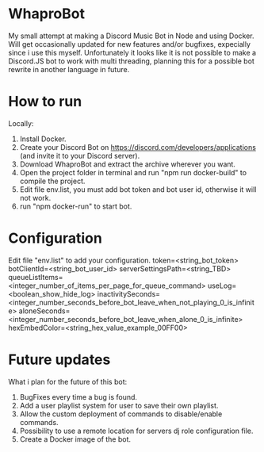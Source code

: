 # WhaproBot
My small attempt at making a Discord Music Bot in Node and using Docker.
Will get occasionally updated for new features and/or bugfixes, expecially since i use this myself.
Unfortunately it looks like it is not possible to make a Discord.JS bot to work with multi threading, planning this for a possible bot rewrite in another language in future.

# How to run
Locally:
1. Install Docker.
2. Create your Discord Bot on https://discord.com/developers/applications (and invite it to your Discord server).
3. Download WhaproBot and extract the archive wherever you want.
4. Open the project folder in terminal and run "npm run docker-build" to compile the project.
5. Edit file env.list, you must add bot token and bot user id, otherwise it will not work.
6. run "npm docker-run" to start bot.

# Configuration
Edit file "env.list" to add your configuration.
token=<string_bot_token>
botClientId=<string_bot_user_id>
serverSettingsPath=<string_TBD>
queueListItems=<integer_number_of_items_per_page_for_queue_command>
useLog=<boolean_show_hide_log>
inactivitySeconds=<integer_number_seconds_before_bot_leave_when_not_playing_0_is_infinite>
aloneSeconds=<integer_number_seconds_before_bot_leave_when_alone_0_is_infinite>
hexEmbedColor=<string_hex_value_example_00FF00>

# Future updates
What i plan for the future of this bot:
1. BugFixes every time a bug is found.
2. Add a user playlist system for user to save their own playlist.
3. Allow the custom deployment of commands to disable/enable commands.
4. Possibility to use a remote location for servers dj role configuration file.
5. Create a Docker image of the bot.
